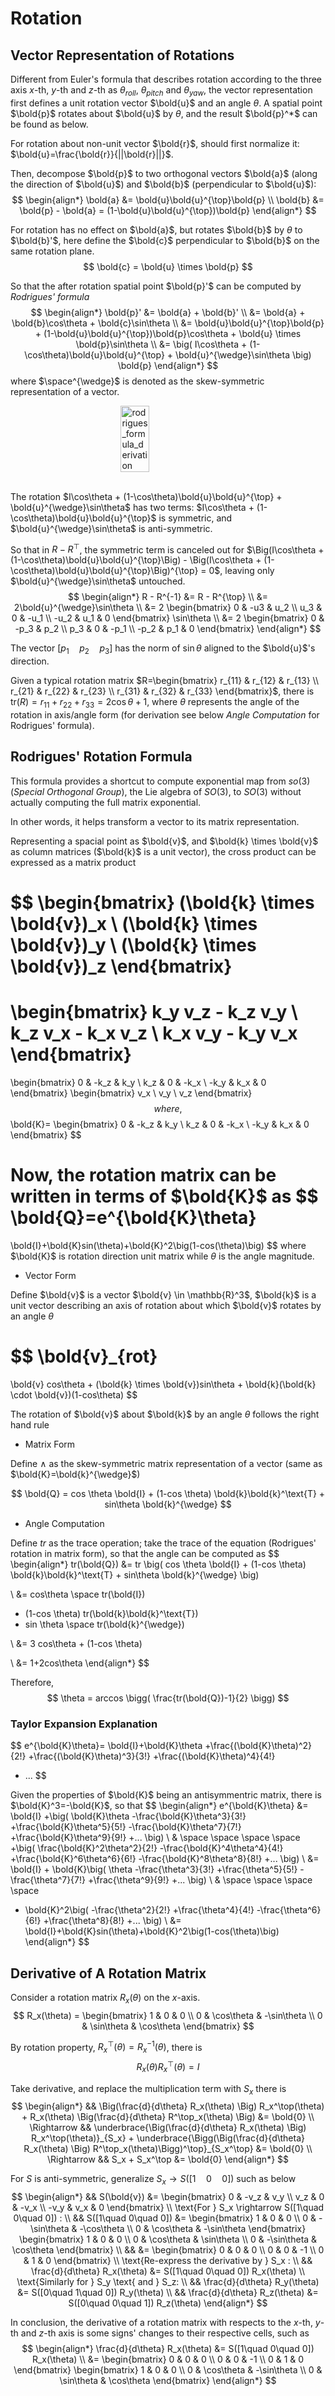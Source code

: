# Rotation

## Vector Representation of Rotations

Different from Euler's formula that describes rotation according to the three axis $x$-th, $y$-th and $z$-th as $\theta_{roll}$, $\theta_{pitch}$ and $\theta_{yaw}$, 
the vector representation first defines a unit rotation vector $\bold{u}$ and an angle $\theta$. 
A spatial point $\bold{p}$ rotates about $\bold{u}$ by $\theta$, and the result $\bold{p}^*$ can be found as below.

For rotation about non-unit vector $\bold{r}$, should first normalize it: $\bold{u}=\frac{\bold{r}}{||\bold{r}||}$.

Then, decompose $\bold{p}$ to two orthogonal vectors $\bold{a}$ (along the direction of $\bold{u}$) and $\bold{b}$ (perpendicular to $\bold{u}$):
$$
\begin{align*}
\bold{a} &= \bold{u}\bold{u}^{\top}\bold{p}
\\
\bold{b} &= \bold{p} - \bold{a} = (1-\bold{u}\bold{u}^{\top})\bold{p}    
\end{align*}
$$

For rotation has no effect on $\bold{a}$, but rotates $\bold{b}$ by $\theta$ to $\bold{b}'$, here define the $\bold{c}$ perpendicular to $\bold{b}$ on the same rotation plane.
$$
\bold{c} = \bold{u} \times \bold{p}
$$

So that the after rotation spatial point $\bold{p}'$ can be computed by *Rodrigues' formula*
$$
\begin{align*}
\bold{p}' &= \bold{a} + \bold{b}'
\\ &=
\bold{a} + \bold{b}\cos\theta + \bold{c}\sin\theta
\\ &=
\bold{u}\bold{u}^{\top}\bold{p} + (1-\bold{u}\bold{u}^{\top})\bold{p}\cos\theta + \bold{u} \times \bold{p}\sin\theta
\\ &=
\big( I\cos\theta + (1-\cos\theta)\bold{u}\bold{u}^{\top} + \bold{u}^{\wedge}\sin\theta \big) \bold{p}
\end{align*}
$$
where $\space^{\wedge}$ is denoted as the skew-symmetric representation of a vector.

<div style="display: flex; justify-content: center;">
      <img src="imgs/rodrigues_formula_derivation.png" width="30%" height="30%" alt="rodrigues_formula_derivation" />
</div>
</br>

The rotation $I\cos\theta + (1-\cos\theta)\bold{u}\bold{u}^{\top} + \bold{u}^{\wedge}\sin\theta$ has two terms:
$I\cos\theta + (1-\cos\theta)\bold{u}\bold{u}^{\top}$ is symmetric, and $\bold{u}^{\wedge}\sin\theta$ is anti-symmetric.

So that in $R-R^{\top}$, the symmetric term  is canceled out for $\Big(I\cos\theta + (1-\cos\theta)\bold{u}\bold{u}^{\top}\Big) - \Big(I\cos\theta + (1-\cos\theta)\bold{u}\bold{u}^{\top}\Big)^{\top} = 0$, leaving only $\bold{u}^{\wedge}\sin\theta$ untouched.
$$
\begin{align*}
R - R^{-1} &= R - R^{\top}
\\ &= 
2\bold{u}^{\wedge}\sin\theta
\\ &= 2 \begin{bmatrix}
    0 & -u3 & u_2 \\
    u_3 & 0 & -u_1 \\
    -u_2 & u_1 & 0
\end{bmatrix}
\sin\theta
\\ &= 2 \begin{bmatrix}
    0 & -p_3 & p_2 \\
    p_3 & 0 & -p_1 \\
    -p_2 & p_1 & 0
\end{bmatrix}
\end{align*}
$$

The vector $[p_1\quad p_2\quad p_3]$ has the norm of $\sin\theta$ aligned to the $\bold{u}$'s direction.

Given a typical rotation matrix $R=\begin{bmatrix} r_{11} & r_{12} & r_{13} \\ r_{21} & r_{22} & r_{23} \\ r_{31} & r_{32} & r_{33} \end{bmatrix}$, there is $\text{tr}(R) = r_{11} + r_{22} + r_{33} = 2 \cos\theta + 1$, where $\theta$ represents the angle of the rotation in axis/angle form (for derivation see below *Angle Computation* for Rodrigues' formula).


## Rodrigues' Rotation Formula

This formula provides a shortcut to compute exponential map from $so(3)$ (*Special Orthogonal Group*), the Lie algebra of $SO(3)$, to $SO(3)$ without actually computing the full matrix exponential.

In other words, it helps transform a vector to its matrix representation.

Representing a spacial point as $\bold{v}$, and $\bold{k} \times \bold{v}$ as column matrices ($\bold{k}$ is a unit vector), the cross product can be expressed as a matrix product

$$
\begin{bmatrix}
      (\bold{k} \times \bold{v})_x \\
      (\bold{k} \times \bold{v})_y \\
      (\bold{k} \times \bold{v})_z
\end{bmatrix}
=
\begin{bmatrix}
      k_y v_z - k_z v_y \\
      k_z v_x - k_x v_z \\
      k_x v_y - k_y v_x
\end{bmatrix}
=
\begin{bmatrix}
      0 & -k_z & k_y \\
      k_z & 0 & -k_x \\
      -k_y & k_x & 0
\end{bmatrix}
\begin{bmatrix}
      v_x \\
      v_y \\
      v_z
\end{bmatrix}
$$
where, 
$$
\bold{K}=
\begin{bmatrix}
      0 & -k_z & k_y \\
      k_z & 0 & -k_x \\
      -k_y & k_x & 0
\end{bmatrix}
$$

Now, the rotation matrix can be written in terms of $\bold{K}$ as
$$
\bold{Q}=e^{\bold{K}\theta}
=
\bold{I}+\bold{K}sin(\theta)+\bold{K}^2\big(1-cos(\theta)\big)
$$
where $\bold{K}$ is rotation direction unit matrix while $\theta$ is the angle magnitude.

* Vector Form

Define $\bold{v}$ is a vector $\bold{v} \in \mathbb{R}^3$, $\bold{k}$ is a unit vector describing an axis of rotation about which $\bold{v}$ rotates by an angle $\theta$

$$
\bold{v}_{rot}
=
\bold{v} cos\theta + (\bold{k} \times \bold{v})sin\theta + \bold{k}(\bold{k} \cdot \bold{v})(1-cos\theta)
$$

The rotation of $\bold{v}$ about $\bold{k}$ by an angle $\theta$ follows the right hand rule

* Matrix Form

Define $\wedge$ as the skew-symmetric matrix representation of a vector (same as $\bold{K}=\bold{k}^{\wedge}$)

$$
\bold{Q} =
cos \theta \bold{I} + (1-cos \theta) \bold{k}\bold{k}^\text{T} + sin\theta \bold{k}^{\wedge}
$$

* Angle Computation

Define $tr$ as the trace operation; take the trace of the equation (Rodrigues' rotation in matrix form), so that the angle can be computed as
$$
\begin{align*}
tr(\bold{Q}) &= tr \big(
      cos \theta \bold{I} + (1-cos \theta) \bold{k}\bold{k}^\text{T} + sin\theta \bold{k}^{\wedge}
\big)

\\ &=
cos\theta \space tr(\bold{I})
+ (1-cos \theta) tr(\bold{k}\bold{k}^\text{T})
+ sin \theta \space tr(\bold{k}^{\wedge})

\\ &=
3 cos\theta + (1-cos \theta)

\\ &=
1+2cos\theta
\end{align*}
$$

Therefore,
$$
\theta = arccos \bigg(
      \frac{tr(\bold{Q})-1}{2}
\bigg)
$$

### Taylor Expansion Explanation

$$
e^{\bold{K}\theta}=
\bold{I}+\bold{K}\theta
+\frac{(\bold{K}\theta)^2}{2!}
+\frac{(\bold{K}\theta)^3}{3!}
+\frac{(\bold{K}\theta)^4}{4!}
+ ...
$$

Given the properties of $\bold{K}$ being an antisymmentric matrix, there is $\bold{K}^3=-\bold{K}$, so that
$$
\begin{align*}
e^{\bold{K}\theta}
 &=
\bold{I}
+\big(
    \bold{K}\theta
    -\frac{\bold{K}\theta^3}{3!}
    +\frac{\bold{K}\theta^5}{5!}
    -\frac{\bold{K}\theta^7}{7!}
    +\frac{\bold{K}\theta^9}{9!}
    +...
\big)
\\ &
\space \space \space \space 
+\big(
    \frac{\bold{K}^2\theta^2}{2!}
    -\frac{\bold{K}^4\theta^4}{4!}
    +\frac{\bold{K}^6\theta^6}{6!}
    -\frac{\bold{K}^8\theta^8}{8!}
    +...
\big)
\\ &=
\bold{I} +
\bold{K}\big(
    \theta
    -\frac{\theta^3}{3!}
    +\frac{\theta^5}{5!}
    -\frac{\theta^7}{7!}
    +\frac{\theta^9}{9!}
    +...
\big) 
\\ &
\space \space \space \space 
+ \bold{K}^2\big(
    -\frac{\theta^2}{2!}
    +\frac{\theta^4}{4!}
    -\frac{\theta^6}{6!}
    +\frac{\theta^8}{8!}
    +...
\big)
\\ &=
\bold{I}+\bold{K}sin(\theta)+\bold{K}^2\big(1-cos(\theta)\big)
\end{align*}
$$

## Derivative of A Rotation Matrix

Consider a rotation matrix $R_x(\theta)$ on the $x$-axis.
$$
R_x(\theta) = \begin{bmatrix}
    1 & 0 & 0 \\
    0 & \cos\theta & -\sin\theta \\
    0 & \sin\theta & \cos\theta
\end{bmatrix}
$$

By rotation property, $R_x^\top(\theta)=R_x^{-1}(\theta)$, there is
$$
R_x(\theta) R_x^\top(\theta) = I
$$

Take derivative, and replace the multiplication term with $S_x$ there is
$$
\begin{align*}
&&
    \Big(\frac{d}{d\theta} R_x(\theta) \Big) R_x^\top(\theta)
    + R_x(\theta) \Big(\frac{d}{d\theta} R^\top_x(\theta) \Big) &= \bold{0}
\\ \Rightarrow &&
    \underbrace{\Big(\frac{d}{d\theta} R_x(\theta) \Big) R_x^\top(\theta)}_{S_x}
    + 
    \underbrace{\Bigg(\Big(\frac{d}{d\theta} R_x(\theta) \Big) R^\top_x(\theta)\Bigg)^\top}_{S_x^\top} 
    &= \bold{0}
\\ \Rightarrow &&
    S_x + S_x^\top &= \bold{0}
\end{align*}
$$

For $S$ is anti-symmetric, generalize $S_x \rightarrow S([1\quad 0\quad 0])$ such as below
$$
\begin{align*}
&& S(\bold{v}) &=
\begin{bmatrix}
    0 & -v_z & v_y \\
    v_z & 0 & -v_x \\
    -v_y & v_x & 0
\end{bmatrix} 
\\
\text{For } S_x \rightarrow S([1\quad 0\quad 0]) :
\\ && 
S([1\quad 0\quad 0]) &= \begin{bmatrix}
    1 & 0 & 0 \\
    0 & -\sin\theta & -\cos\theta \\
    0 & \cos\theta & -\sin\theta
\end{bmatrix} 
\begin{bmatrix}
    1 & 0 & 0 \\
    0 & \cos\theta & \sin\theta \\
    0 & -\sin\theta & \cos\theta
\end{bmatrix}
\\ && &=
\begin{bmatrix}
    0 & 0 & 0 \\
    0 & 0 & -1 \\
    0 & 1 & 0
\end{bmatrix}
\\
\text{Re-express the derivative by } S_x :
\\
&& \frac{d}{d\theta} R_x(\theta) &= S([1\quad 0\quad 0]) R_x(\theta)
\\
\text{Similarly for } S_y \text{ and } S_z:
\\
&& \frac{d}{d\theta} R_y(\theta) &= S([0\quad 1\quad 0]) R_y(\theta)
\\
&& \frac{d}{d\theta} R_z(\theta) &= S([0\quad 0\quad 1]) R_z(\theta)
\end{align*}
$$

In conclusion, the derivative of a rotation matrix with respects to the $x$-th, $y$-th and $z$-th axis is some signs' changes to their respective cells, 
such as 
$$
\begin{align*}
    \frac{d}{d\theta} R_x(\theta) &= S([1\quad 0\quad 0]) R_x(\theta) 
    \\ &= 
    \begin{bmatrix} 0 & 0 & 0 \\ 
    0 & 0 & -1 \\ 
    0 & 1 & 0 
    \end{bmatrix} 
    \begin{bmatrix} 1 & 0 & 0 \\ 
    0 & \cos\theta & -\sin\theta \\ 
    0 & \sin\theta & \cos\theta 
    \end{bmatrix}
\end{align*}
$$